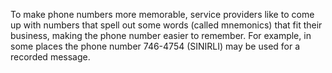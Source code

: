To make phone numbers more memorable, service providers like to come up with numbers that spell out some words (called mnemonics) that fit their business, making the phone number easier to remember. 
For example, in some places the phone number 746-4754 (SINIRLI) may be used for a recorded message.
